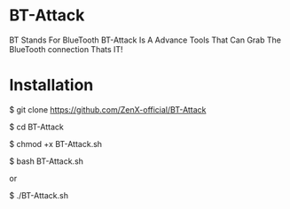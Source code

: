 # BT-Attack
BT Stands For BlueTooth BT-Attack Is A Advance Tools That Can Grab The BlueTooth connection Thats IT!

# Installation
$ git clone https://github.com/ZenX-official/BT-Attack

$ cd BT-Attack

$ chmod +x BT-Attack.sh

$ bash BT-Attack.sh

or

$ ./BT-Attack.sh
